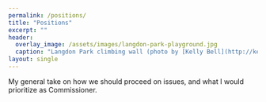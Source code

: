 ```yaml
---
permalink: /positions/
title: "Positions"
excerpt: ""
header:
  overlay_image: /assets/images/langdon-park-playground.jpg
  caption: "Langdon Park climbing wall (photo by [Kelly Bell](http://kellybellphotography.com))"
layout: single
---
```

My general take on how we should proceed on issues, and what I would prioritize as Commissioner.
